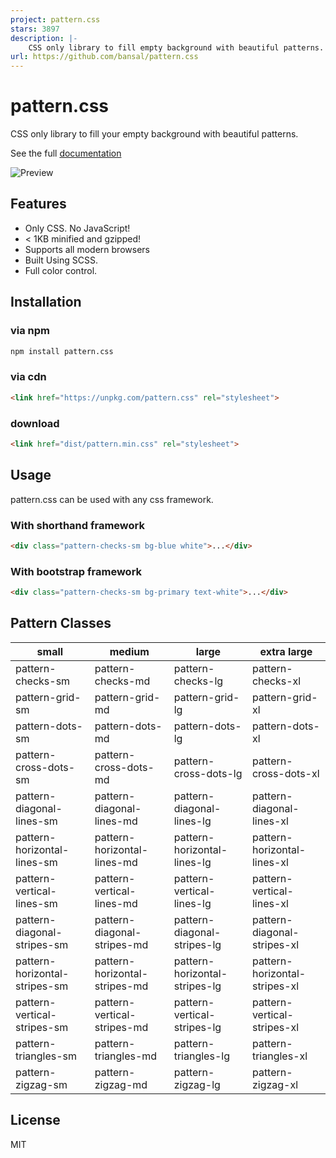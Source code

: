 ```yaml
---
project: pattern.css
stars: 3897
description: |-
    CSS only library to fill empty background with beautiful patterns.
url: https://github.com/bansal/pattern.css
---
```


# pattern.css

CSS only library to fill your empty background with beautiful patterns.

See the full [documentation](https://bansal.io/pattern-css)

![Preview](preview.jpg)

## Features

- Only CSS. No JavaScript!
- < 1KB minified and gzipped!
- Supports all modern browsers
- Built Using SCSS.
- Full color control.

## Installation

### via npm

```bash
npm install pattern.css
```

### via cdn

```html
<link href="https://unpkg.com/pattern.css" rel="stylesheet">
```

### download

```html
<link href="dist/pattern.min.css" rel="stylesheet">
```

## Usage

pattern.css can be used with any css framework.

### With shorthand framework

```html
<div class="pattern-checks-sm bg-blue white">...</div>
```

### With bootstrap framework

```html
<div class="pattern-checks-sm bg-primary text-white">...</div>
```

## Pattern Classes

|small|medium|large|extra large|
|--- |--- |--- |--- |
|pattern-checks-sm|pattern-checks-md|pattern-checks-lg|pattern-checks-xl|
|pattern-grid-sm|pattern-grid-md|pattern-grid-lg|pattern-grid-xl|
|pattern-dots-sm|pattern-dots-md|pattern-dots-lg|pattern-dots-xl|
|pattern-cross-dots-sm|pattern-cross-dots-md|pattern-cross-dots-lg|pattern-cross-dots-xl|
|pattern-diagonal-lines-sm|pattern-diagonal-lines-md|pattern-diagonal-lines-lg|pattern-diagonal-lines-xl|
|pattern-horizontal-lines-sm|pattern-horizontal-lines-md|pattern-horizontal-lines-lg|pattern-horizontal-lines-xl|
|pattern-vertical-lines-sm|pattern-vertical-lines-md|pattern-vertical-lines-lg|pattern-vertical-lines-xl|
|pattern-diagonal-stripes-sm|pattern-diagonal-stripes-md|pattern-diagonal-stripes-lg|pattern-diagonal-stripes-xl|
|pattern-horizontal-stripes-sm|pattern-horizontal-stripes-md|pattern-horizontal-stripes-lg|pattern-horizontal-stripes-xl|
|pattern-vertical-stripes-sm|pattern-vertical-stripes-md|pattern-vertical-stripes-lg|pattern-vertical-stripes-xl|
|pattern-triangles-sm|pattern-triangles-md|pattern-triangles-lg|pattern-triangles-xl|
|pattern-zigzag-sm|pattern-zigzag-md|pattern-zigzag-lg|pattern-zigzag-xl|

## License

MIT

